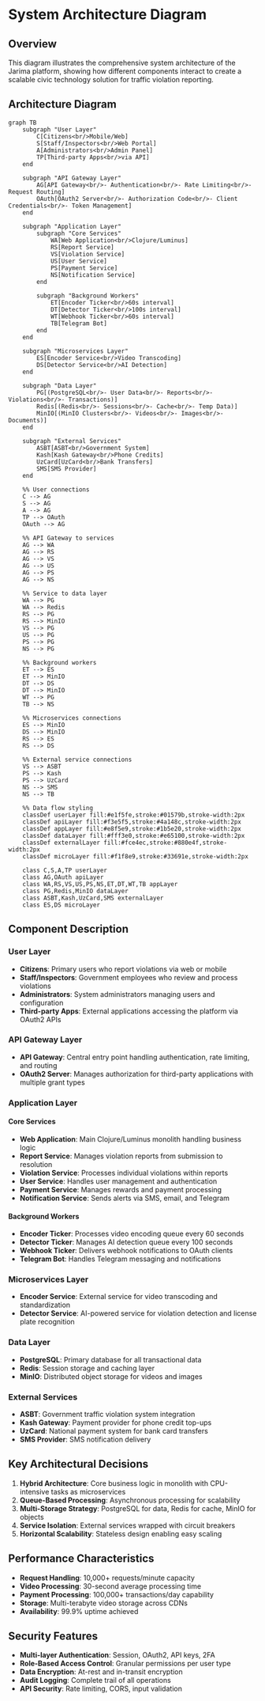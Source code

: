 # System Architecture Diagram

## Overview
This diagram illustrates the comprehensive system architecture of the Jarima platform, showing how different components interact to create a scalable civic technology solution for traffic violation reporting.

## Architecture Diagram

```mermaid
graph TB
    subgraph "User Layer"
        C[Citizens<br/>Mobile/Web]
        S[Staff/Inspectors<br/>Web Portal]
        A[Administrators<br/>Admin Panel]
        TP[Third-party Apps<br/>via API]
    end

    subgraph "API Gateway Layer"
        AG[API Gateway<br/>- Authentication<br/>- Rate Limiting<br/>- Request Routing]
        OAuth[OAuth2 Server<br/>- Authorization Code<br/>- Client Credentials<br/>- Token Management]
    end

    subgraph "Application Layer"
        subgraph "Core Services"
            WA[Web Application<br/>Clojure/Luminus]
            RS[Report Service]
            VS[Violation Service]
            US[User Service]
            PS[Payment Service]
            NS[Notification Service]
        end
        
        subgraph "Background Workers"
            ET[Encoder Ticker<br/>60s interval]
            DT[Detector Ticker<br/>100s interval]
            WT[Webhook Ticker<br/>60s interval]
            TB[Telegram Bot]
        end
    end

    subgraph "Microservices Layer"
        ES[Encoder Service<br/>Video Transcoding]
        DS[Detector Service<br/>AI Detection]
    end

    subgraph "Data Layer"
        PG[(PostgreSQL<br/>- User Data<br/>- Reports<br/>- Violations<br/>- Transactions)]
        Redis[(Redis<br/>- Sessions<br/>- Cache<br/>- Temp Data)]
        MinIO[(MinIO Clusters<br/>- Videos<br/>- Images<br/>- Documents)]
    end

    subgraph "External Services"
        ASBT[ASBT<br/>Government System]
        Kash[Kash Gateway<br/>Phone Credits]
        UzCard[UzCard<br/>Bank Transfers]
        SMS[SMS Provider]
    end

    %% User connections
    C --> AG
    S --> AG
    A --> AG
    TP --> OAuth
    OAuth --> AG

    %% API Gateway to services
    AG --> WA
    AG --> RS
    AG --> VS
    AG --> US
    AG --> PS
    AG --> NS

    %% Service to data layer
    WA --> PG
    WA --> Redis
    RS --> PG
    RS --> MinIO
    VS --> PG
    US --> PG
    PS --> PG
    NS --> PG

    %% Background workers
    ET --> ES
    ET --> MinIO
    DT --> DS
    DT --> MinIO
    WT --> PG
    TB --> NS

    %% Microservices connections
    ES --> MinIO
    DS --> MinIO
    RS --> ES
    RS --> DS

    %% External service connections
    VS --> ASBT
    PS --> Kash
    PS --> UzCard
    NS --> SMS
    NS --> TB

    %% Data flow styling
    classDef userLayer fill:#e1f5fe,stroke:#01579b,stroke-width:2px
    classDef apiLayer fill:#f3e5f5,stroke:#4a148c,stroke-width:2px
    classDef appLayer fill:#e8f5e9,stroke:#1b5e20,stroke-width:2px
    classDef dataLayer fill:#fff3e0,stroke:#e65100,stroke-width:2px
    classDef externalLayer fill:#fce4ec,stroke:#880e4f,stroke-width:2px
    classDef microLayer fill:#f1f8e9,stroke:#33691e,stroke-width:2px

    class C,S,A,TP userLayer
    class AG,OAuth apiLayer
    class WA,RS,VS,US,PS,NS,ET,DT,WT,TB appLayer
    class PG,Redis,MinIO dataLayer
    class ASBT,Kash,UzCard,SMS externalLayer
    class ES,DS microLayer
```

## Component Description

### User Layer
- **Citizens**: Primary users who report violations via web or mobile
- **Staff/Inspectors**: Government employees who review and process violations
- **Administrators**: System administrators managing users and configuration
- **Third-party Apps**: External applications accessing the platform via OAuth2 APIs

### API Gateway Layer
- **API Gateway**: Central entry point handling authentication, rate limiting, and routing
- **OAuth2 Server**: Manages authorization for third-party applications with multiple grant types

### Application Layer
#### Core Services
- **Web Application**: Main Clojure/Luminus monolith handling business logic
- **Report Service**: Manages violation reports from submission to resolution
- **Violation Service**: Processes individual violations within reports
- **User Service**: Handles user management and authentication
- **Payment Service**: Manages rewards and payment processing
- **Notification Service**: Sends alerts via SMS, email, and Telegram

#### Background Workers
- **Encoder Ticker**: Processes video encoding queue every 60 seconds
- **Detector Ticker**: Manages AI detection queue every 100 seconds
- **Webhook Ticker**: Delivers webhook notifications to OAuth clients
- **Telegram Bot**: Handles Telegram messaging and notifications

### Microservices Layer
- **Encoder Service**: External service for video transcoding and standardization
- **Detector Service**: AI-powered service for violation detection and license plate recognition

### Data Layer
- **PostgreSQL**: Primary database for all transactional data
- **Redis**: Session storage and caching layer
- **MinIO**: Distributed object storage for videos and images

### External Services
- **ASBT**: Government traffic violation system integration
- **Kash Gateway**: Payment provider for phone credit top-ups
- **UzCard**: National payment system for bank card transfers
- **SMS Provider**: SMS notification delivery

## Key Architectural Decisions

1. **Hybrid Architecture**: Core business logic in monolith with CPU-intensive tasks as microservices
2. **Queue-Based Processing**: Asynchronous processing for scalability
3. **Multi-Storage Strategy**: PostgreSQL for data, Redis for cache, MinIO for objects
4. **Service Isolation**: External services wrapped with circuit breakers
5. **Horizontal Scalability**: Stateless design enabling easy scaling

## Performance Characteristics

- **Request Handling**: 10,000+ requests/minute capacity
- **Video Processing**: 30-second average processing time
- **Payment Processing**: 100,000+ transactions/day capability
- **Storage**: Multi-terabyte video storage across CDNs
- **Availability**: 99.9% uptime achieved

## Security Features

- **Multi-layer Authentication**: Session, OAuth2, API keys, 2FA
- **Role-Based Access Control**: Granular permissions per user type
- **Data Encryption**: At-rest and in-transit encryption
- **Audit Logging**: Complete trail of all operations
- **API Security**: Rate limiting, CORS, input validation
